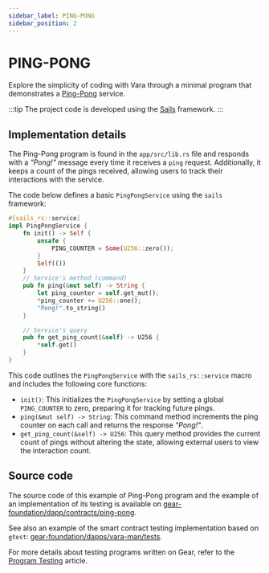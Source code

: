 ```yaml
---
sidebar_label: PING-PONG
sidebar_position: 2
---
```


# PING-PONG

Explore the simplicity of coding with Vara through a minimal program that demonstrates a [Ping-Pong](https://github.com/gear-foundation/dapps/tree/master/contracts/ping-pong) service.

:::tip
The project code is developed using the [Sails](../../build/sails/sails.mdx) framework.
::: 

## Implementation details

The Ping-Pong program is found in the `app/src/lib.rs` file and responds with a *"Pong!"* message every time it receives a `ping` request. Additionally, it keeps a count of the pings received, allowing users to track their interactions with the service.

The code below defines a basic `PingPongService` using the `sails` framework:

```rust title="app/src/lib.rs"
#[sails_rs::service]
impl PingPongService {
    fn init() -> Self {
        unsafe {
            PING_COUNTER = Some(U256::zero());
        }
        Self(())
    }
    // Service's method (command)
    pub fn ping(&mut self) -> String {
        let ping_counter = self.get_mut();
        *ping_counter += U256::one();
        "Pong!".to_string()
    }

    // Service's query
    pub fn get_ping_count(&self) -> U256 {
        *self.get()
    }    
}
```

This code outlines the `PingPongService` with the `sails_rs::service` macro and includes the following core functions:

- `init()`: This initializes the `PingPongService` by setting a global `PING_COUNTER` to zero, preparing it for tracking future pings.
- `ping(&mut self) -> String`: This command method increments the ping counter on each call and returns the response *"Pong!"*.
- `get_ping_count(&self) -> U256`: This query method provides the current count of pings without altering the state, allowing external users to view the interaction count.

## Source code

The source code of this example of Ping-Pong program and the example of an implementation of its testing is available on [gear-foundation/dapp/contracts/ping-pong](https://github.com/gear-foundation/dapps/tree/master/contracts/ping-pong).

See also an example of the smart contract testing implementation based on `gtest`: [gear-foundation/dapps/vara-man/tests](https://github.com/gear-foundation/dapps/tree/master/contracts/ping-pong/tests).

For more details about testing programs written on Gear, refer to the [Program Testing](/docs/build/testing) article.
